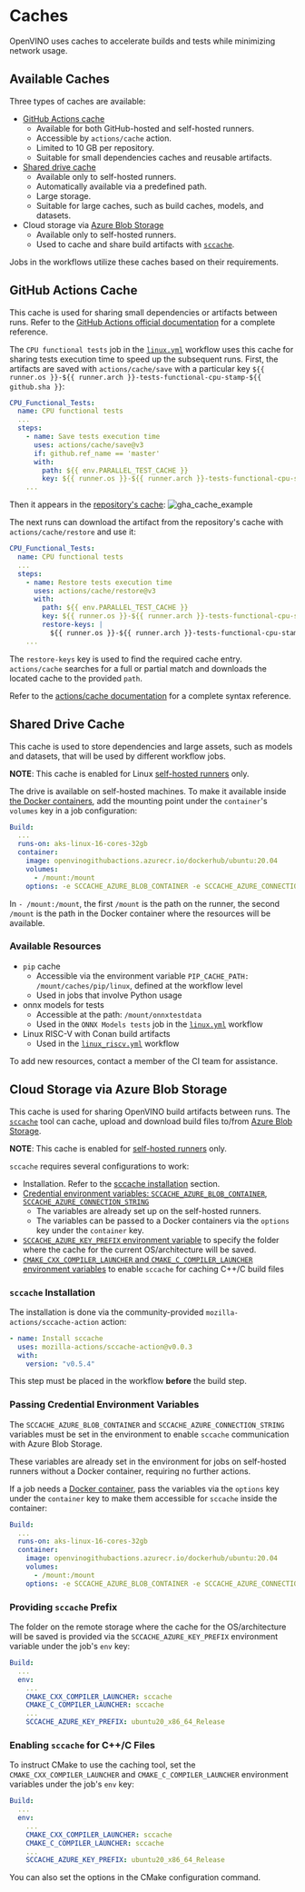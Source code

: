# Caches

OpenVINO uses caches to accelerate builds and tests while minimizing network usage.

## Available Caches

Three types of caches are available:
* [GitHub Actions cache](https://docs.github.com/en/actions/using-workflows/caching-dependencies-to-speed-up-workflows)
  * Available for both GitHub-hosted and self-hosted runners.
  * Accessible by `actions/cache` action.
  * Limited to 10 GB per repository.
  * Suitable for small dependencies caches and reusable artifacts.
* [Shared drive cache](#shared-drive-cache-usage-and-structure)
  * Available only to self-hosted runners.
  * Automatically available via a predefined path.
  * Large storage.
  * Suitable for large caches, such as build caches, models, and datasets.
* Cloud storage via [Azure Blob Storage](https://azure.microsoft.com/en-us/products/storage/blobs)
  * Available only to self-hosted runners.
  * Used to cache and share build artifacts with [`sccache`](https://github.com/mozilla/sccache).

Jobs in the workflows utilize these caches based on their requirements.

## GitHub Actions Cache

This cache is used for sharing small dependencies or artifacts between runs.
Refer to the [GitHub Actions official documentation](https://docs.github.com/en/actions/using-workflows/caching-dependencies-to-speed-up-workflows)
for a complete reference.

The `CPU functional tests` job in the [`linux.yml`](./../../../../.github/workflows/linux.yml)
workflow uses this cache for sharing tests execution time to speed up the subsequent runs.
First, the artifacts are saved with `actions/cache/save` with a particular
key `${{ runner.os }}-${{ runner.arch }}-tests-functional-cpu-stamp-${{ github.sha }}`:
```yaml
CPU_Functional_Tests:
  name: CPU functional tests
  ...
  steps:
    - name: Save tests execution time
      uses: actions/cache/save@v3
      if: github.ref_name == 'master'
      with:
        path: ${{ env.PARALLEL_TEST_CACHE }}
        key: ${{ runner.os }}-${{ runner.arch }}-tests-functional-cpu-stamp-${{ github.sha }}
    ...
```

Then it appears in the [repository's cache](https://github.com/openvinotoolkit/openvino/actions/caches):
![gha_cache_example](../../../sphinx_setup/_static/images/ci/gha_cache_example.png)

The next runs can download the artifact from the repository's cache with `actions/cache/restore`
and use it:
```yaml
CPU_Functional_Tests:
  name: CPU functional tests
  ...
  steps:
    - name: Restore tests execution time
      uses: actions/cache/restore@v3
      with:
        path: ${{ env.PARALLEL_TEST_CACHE }}
        key: ${{ runner.os }}-${{ runner.arch }}-tests-functional-cpu-stamp-${{ github.sha }}
        restore-keys: |
          ${{ runner.os }}-${{ runner.arch }}-tests-functional-cpu-stamp
    ...
```
The `restore-keys` key is used to find the required cache entry. `actions/cache` searches for
a full or partial match and downloads the located cache to the provided `path`.

Refer to the [actions/cache documentation](https://github.com/actions/cache) for a complete syntax reference.

## Shared Drive Cache

This cache is used to store dependencies and large assets, such as models and datasets,
that will be used by different workflow jobs.

**NOTE**: This cache is enabled for Linux [self-hosted runners](./runners.md) only.

The drive is available on self-hosted machines. To make it available inside [the Docker containers](./docker_images.md),
add the mounting point under the `container`'s `volumes` key in a job configuration:
```yaml
Build:
  ...
  runs-on: aks-linux-16-cores-32gb
  container:
    image: openvinogithubactions.azurecr.io/dockerhub/ubuntu:20.04
    volumes:
      - /mount:/mount
    options: -e SCCACHE_AZURE_BLOB_CONTAINER -e SCCACHE_AZURE_CONNECTION_STRING
```

In `- /mount:/mount`, the first `/mount` is the path on the runner, the second `/mount` is the
path in the Docker container where the resources will be available.

### Available Resources

* `pip` cache
  * Accessible via the environment variable `PIP_CACHE_PATH: /mount/caches/pip/linux`, defined at the workflow level
  * Used in jobs that involve Python usage
* onnx models for tests
  * Accessible at the path: `/mount/onnxtestdata`
  * Used in the `ONNX Models tests` job in the [`linux.yml`](./../../../../.github/workflows/linux.yml) workflow
* Linux RISC-V with Conan build artifacts
  * Used in the [`linux_riscv.yml`](./../../../../.github/workflows/linux_riscv.yml) workflow

To add new resources, contact a member of the CI team for assistance.

## Cloud Storage via Azure Blob Storage

This cache is used for sharing OpenVINO build artifacts between runs.
The [`sccache`](https://github.com/mozilla/sccache) tool can cache, upload and download build files to/from [Azure Blob Storage](https://azure.microsoft.com/en-us/products/storage/blobs).

**NOTE**: This cache is enabled for [self-hosted runners](./runners.md) only.

`sccache` requires several configurations to work:
* Installation. Refer to the [sccache installation](#sccache-installation) section.
* [Credential environment variables: `SCCACHE_AZURE_BLOB_CONTAINER`, `SCCACHE_AZURE_CONNECTION_STRING`](#passing-credential-environment-variables)
  * The variables are already set up on the self-hosted runners.
  * The variables can be passed to a Docker containers via the `options` key under the `container` key.
* [`SCCACHE_AZURE_KEY_PREFIX` environment variable](#providing-sccache-prefix) to specify the folder where the cache for the current OS/architecture will be saved.
* [`CMAKE_CXX_COMPILER_LAUNCHER` and `CMAKE_C_COMPILER_LAUNCHER` environment variables](#enabling-sccache-for-cc-files) to enable `sccache` for caching C++/C build files

### `sccache` Installation

The installation is done via the community-provided `mozilla-actions/sccache-action` action:
```yaml
- name: Install sccache
  uses: mozilla-actions/sccache-action@v0.0.3
  with:
    version: "v0.5.4"
```

This step must be placed in the workflow **before** the build step.

### Passing Credential Environment Variables

The `SCCACHE_AZURE_BLOB_CONTAINER` and `SCCACHE_AZURE_CONNECTION_STRING` variables must be
set in the environment to enable `sccache` communication with Azure Blob Storage.

These variables are already set in the environment for jobs on self-hosted runners
without a Docker container, requiring no further actions.


If a job needs a [Docker container](./docker_images.md), pass the variables via the `options`
key under the `container` key to make them accessible for `sccache` inside the container:
```yaml
Build:
  ...
  runs-on: aks-linux-16-cores-32gb
  container:
    image: openvinogithubactions.azurecr.io/dockerhub/ubuntu:20.04
    volumes:
      - /mount:/mount
    options: -e SCCACHE_AZURE_BLOB_CONTAINER -e SCCACHE_AZURE_CONNECTION_STRING
```

### Providing `sccache` Prefix

The folder on the remote storage where the cache for the OS/architecture will be saved is
provided via the `SCCACHE_AZURE_KEY_PREFIX` environment variable under the job's `env` key:
```yaml
Build:
  ...
  env:
    ...
    CMAKE_CXX_COMPILER_LAUNCHER: sccache
    CMAKE_C_COMPILER_LAUNCHER: sccache
    ...
    SCCACHE_AZURE_KEY_PREFIX: ubuntu20_x86_64_Release
```

### Enabling `sccache` for C++/C Files

To instruct CMake to use the caching tool, set the `CMAKE_CXX_COMPILER_LAUNCHER`
and `CMAKE_C_COMPILER_LAUNCHER` environment variables under the job's `env` key:
```yaml
Build:
  ...
  env:
    ...
    CMAKE_CXX_COMPILER_LAUNCHER: sccache
    CMAKE_C_COMPILER_LAUNCHER: sccache
    ...
    SCCACHE_AZURE_KEY_PREFIX: ubuntu20_x86_64_Release
```
You can also set the options in the CMake configuration command.
